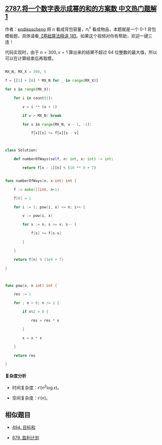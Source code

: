 ## [2787.将一个数字表示成幂的和的方案数 中文热门题解1](https://leetcode.cn/problems/ways-to-express-an-integer-as-sum-of-powers/solutions/100000/0-1-bei-bao-mo-ban-ti-by-endlesscheng-ap09)

作者：[endlesscheng](https://leetcode.cn/u/endlesscheng)
把 $n$ 看成背包容量，$n_i^x$ 看成物品，本题就是一个 0-1 背包模板题，具体请看[【基础算法精讲 18】](https://www.bilibili.com/video/BV16Y411v7Y6/)。如果这个视频对你有帮助，欢迎一键三连！

代码实现时，由于 $n=300,x=1$ 算出来的结果不超过 $64$ 位整数的最大值，所以可以在计算结束后再取模。

```py [sol-Python3]
MX_N, MX_X = 300, 5
f = [[1] + [0] * MX_N for _ in range(MX_X)]
for x in range(MX_X):
    for i in count(1):
        v = i ** (x + 1)
        if v > MX_N: break
        for s in range(MX_N, v - 1, -1):
            f[x][s] += f[x][s - v]

class Solution:
    def numberOfWays(self, n: int, x: int) -> int:
        return f[x - 1][n] % (10 ** 9 + 7)
```

```go [sol-Go]
func numberOfWays(n, x int) int {
	f := make([]int, n+1)
	f[0] = 1
	for i := 1; pow(i, x) <= n; i++ {
		v := pow(i, x)
		for s := n; s >= v; s-- {
			f[s] += f[s-v]
		}
	}
	return f[n] % (1e9 + 7)
}

func pow(x, n int) int {
	res := 1
	for ; n > 0; n /= 2 {
		if n%2 > 0 {
			res = res * x
		}
		x = x * x
	}
	return res
}
```

#### 复杂度分析

- 时间复杂度：$\mathcal{O}(n^2\log x)$。
- 空间复杂度：$\mathcal{O}(n)$。

## 相似题目

- [494. 目标和](https://leetcode.cn/problems/target-sum/)
- [879. 盈利计划](https://leetcode.cn/problems/profitable-schemes/)
